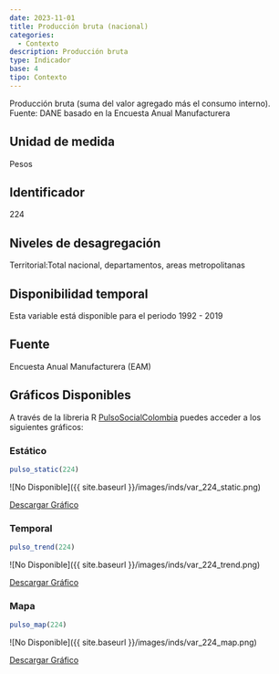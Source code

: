 ```yaml
---
date: 2023-11-01
title: Producción bruta (nacional)
categories:
  - Contexto
description: Producción bruta
type: Indicador
base: 4
tipo: Contexto
--- 
```


Producción bruta (suma del valor agregado más el consumo interno).
Fuente: DANE basado en la Encuesta Anual Manufacturera

## Unidad de medida
Pesos

## Identificador
224

## Niveles de desagregación
Territorial:Total nacional, departamentos, areas metropolitanas

## Disponibilidad temporal
Esta variable está disponible para el periodo 1992 - 2019

## Fuente
Encuesta Anual Manufacturera (EAM)

## Gráficos Disponibles

A través de la libreria R [PulsoSocialColombia](https://github.com/pulsosocialcolombia/PulsoSocialColombia) puedes acceder a los siguientes gráficos:

### Estático

``` R
pulso_static(224)
```

![No Disponible]({{ site.baseurl }}/images/inds/var_224_static.png)

<a href='{{ site.baseurl }}/images/inds/var_224_static.png'>Descargar Gráfico</a>

### Temporal

``` R
pulso_trend(224)
```

![No Disponible]({{ site.baseurl }}/images/inds/var_224_trend.png)

<a href='{{ site.baseurl }}/images/inds/var_224_trend.png'>Descargar Gráfico</a>

### Mapa

``` R
pulso_map(224)
```

![No Disponible]({{ site.baseurl }}/images/inds/var_224_map.png)

<a href='{{ site.baseurl }}/images/inds/var_224_map.png'>Descargar Gráfico</a>